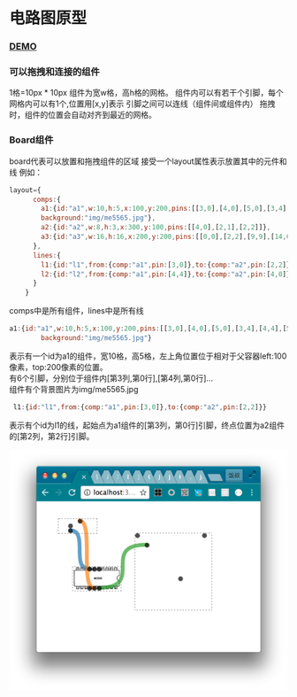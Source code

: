 # 电路图原型

### [DEMO](https://fangj.github.io/cir_prototype/demo/index.html)

### 可以拖拽和连接的组件

1格=10px * 10px
组件为宽w格，高h格的网格。
组件内可以有若干个引脚，每个网格内可以有1个,位置用[x,y]表示 
引脚之间可以连线（组件间或组件内） 
拖拽时，组件的位置会自动对齐到最近的网格。

### Board组件

board代表可以放置和拖拽组件的区域
接受一个layout属性表示放置其中的元件和线
例如：

```js
layout={
      comps:{
        a1:{id:"a1",w:10,h:5,x:100,y:200,pins:[[3,0],[4,0],[5,0],[3,4],[4,4],[5,4]],
        background:"img/me5565.jpg"},
        a2:{id:"a2",w:8,h:3,x:300,y:100,pins:[[4,0],[2,1],[2,2]]},
        a3:{id:"a3",w:16,h:16,x:200,y:200,pins:[[0,0],[2,2],[9,9],[14,0]]}
      },
      lines:{
        l1:{id:"l1",from:{comp:"a1",pin:[3,0]},to:{comp:"a2",pin:[2,2]}},
        l2:{id:"l2",from:{comp:"a1",pin:[4,4]},to:{comp:"a2",pin:[4,0]}}
      }
    }
```

comps中是所有组件，lines中是所有线

```js
a1:{id:"a1",w:10,h:5,x:100,y:200,pins:[[3,0],[4,0],[5,0],[3,4],[4,4],[5,4]],
        background:"img/me5565.jpg"}
```

表示有一个id为a1的组件，宽10格，高5格，左上角位置位于相对于父容器left:100像素，top:200像素的位置。  
有6个引脚，分别位于组件内[第3列,第0行],[第4列,第0行]...  
组件有个背景图片为img/me5565.jpg  


```js
 l1:{id:"l1",from:{comp:"a1",pin:[3,0]},to:{comp:"a2",pin:[2,2]}}
```

表示有个id为l1的线，起始点为a1组件的[第3列，第0行]引脚，终点位置为a2组件的[第2列，第2行]引脚。


![截图](examples/ex5-board/screenshots/withbackground.png)
